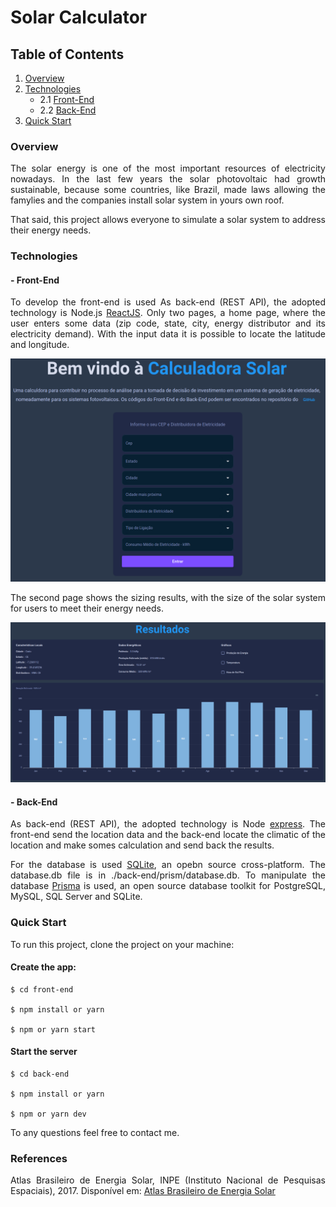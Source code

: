 # Solar Calculator

## Table of Contents

1. [Overview](#overview)
2. [Technologies](#technologies)
    - 2.1 [Front-End](#front-end)
    - 2.2 [Back-End](#back-end)
3. [Quick Start](#quick-start)


### Overview

<p style="text-align: justify;">
The solar energy is one of the most important resources of electricity nowadays. In the last few years the solar photovoltaic had growth sustainable, because some countries, like Brazil, made laws allowing the famylies and the companies install solar system in yours own roof.
</p>

<p style="text-align: justify;">
That said, this project allows everyone to simulate a solar system to address their energy needs.
</p>

### Technologies

#### - Front-End

<p style="text-align: justify;">
To develop the front-end is used 
As back-end (REST API), the adopted technology is Node.js <a href="https://reactjs.org/" target="_blank">ReactJS</a>. Only two pages, a home page, where the user enters some data (zip code, state, city, energy distributor and its electricity demand). With the input data it is possible to locate the latitude and longitude.
</p>

<div align="center">
    <kbd>
        <img src="./static/home-screen.png"
        alt="home-page"
        style="float: center; margin-right: 10px; align="center" />
    </kbd>
</div>

<p style="text-align: justify;">
The second page shows the sizing results, with the size of the solar system for users to meet their energy needs. 
</p>

<div align="center">
    <kbd>
        <img src="./static/results-screen.png"
        alt="home-page"
        style="float: center; margin-right: 10px; align="center" />
    </kbd>
</div>

#### - Back-End

<p style="text-align: justify;">
As back-end (REST API), the adopted technology is Node <a href="https://expressjs.com/" target="_blank">express</a>. The front-end send the location data and the back-end locate the climatic of the location and make somes calculation and send back the results.

</p>

<p style="text-align: justify;">
For the database is used <a href="https://www.sqlite.org/index.html" target="_blank">SQLite</a>, an opebn source cross-platform. The database.db file is in ./back-end/prism/database.db. To manipulate the database <a href="https://www.prisma.io/docs/getting-started/quickstart" target="_blank">Prisma</a> is used, an open source database toolkit for PostgreSQL, MySQL, SQL Server and SQLite.
</p>

### Quick Start

<p style="text-align: justify;">
To run this project, clone the project on your machine:

#### Create the app:


```
$ cd front-end

$ npm install or yarn

$ npm or yarn start

```
#### Start the server

```
$ cd back-end

$ npm install or yarn

$ npm or yarn dev

```
</p>

<p style="text-align: justify;">
To any questions feel free to contact me.
</p>

### References

<p style="text-align: justify;">
Atlas Brasileiro de Energia Solar, INPE (Instituto Nacional de Pesquisas Espaciais), 2017. Disponível em: <a href="http://labren.ccst.inpe.br/" target="_blank">Atlas Brasileiro de Energia Solar</a>
</p>